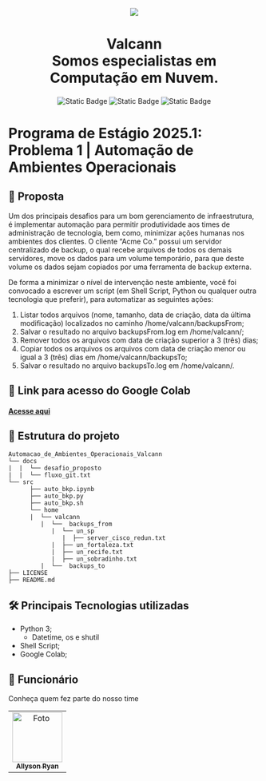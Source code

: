<p align="center">
  <img src='https://github.com/user-attachments/assets/19e0a21a-7677-4b19-8382-5171bce8e490'/>
</p>
<h1 align="center">Valcann<br>
Somos especialistas em Computação em Nuvem.</h1>
<p align="center">
  <img align="center" alt="Static Badge" src="https://img.shields.io/badge/status-complete-complete?color=purple">
  <img align="center" alt="Static Badge" src="https://img.shields.io/badge/version-1-1?color=purple">
  <img align="center" alt="Static Badge" src="https://img.shields.io/badge/release%20date-jan%2F2025-jan%2F2025?color=purple">
</p>

# Programa de Estágio 2025.1: Problema 1 | Automação de Ambientes Operacionais

## 📕 Proposta

Um dos principais desafios para um bom gerenciamento de infraestrutura, é implementar automação para permitir produtividade aos times de administração de tecnologia, bem como, minimizar ações humanas nos ambientes dos clientes. O cliente “Acme Co.” possui um servidor centralizado de backup, o qual recebe arquivos de todos os demais servidores, move os dados para um volume temporário, para que deste volume os dados sejam copiados por uma ferramenta de backup externa. 

De forma a minimizar o nível de intervenção neste ambiente, você foi convocado a escrever um script (em Shell Script, Python ou qualquer outra tecnologia que preferir), para automatizar as seguintes ações:

1. Listar todos arquivos (nome, tamanho, data de criação, data da última modificação) localizados no caminho /home/valcann/backupsFrom;
2. Salvar o resultado no arquivo backupsFrom.log em /home/valcann/;
3. Remover todos os arquivos com data de criação superior a 3 (três) dias;
4. Copiar todos os arquivos os arquivos com data de criação menor ou igual a 3 (três) dias em /home/valcann/backupsTo;
5. Salvar o resultado no arquivo backupsTo.log em /home/valcann/.

## 🔗 Link para acesso do Google Colab

#### [Acesse aqui](https://colab.research.google.com/drive/1WgzTAmgDQwifoSqlm-K1yWpbECfYQmuN?usp=sharing)

## 


## 📂 Estrutura do projeto

```
Automacao_de_Ambientes_Operacionais_Valcann
└── docs
|  |  └── desafio_proposto
|  |  └── fluxo_git.txt
└── src
      ├── auto_bkp.ipynb
      ├── auto_bkp.py
      ├── auto_bkp.sh
      └── home
      |  └── valcann
         |  └──  backups_from
            |  └── un_sp
               |  ├── server_cisco_redun.txt
            |  ├── un_fortaleza.txt
            |  ├── un_recife.txt
            |  ├── un_sobradinho.txt
         |  └──  backups_to
├── LICENSE
├── README.md      

```

## 🛠️ Principais Tecnologias utilizadas

- Python 3;
  - Datetime, os e shutil
- Shell Script;
- Google Colab;
  
## 🤝 Funcionário
Conheça quem fez parte do nosso time
<table>
  <tr>
    <td align="center">
      <a href="https://github.com/AllysonRyanE" title="defina o titulo do link">
        <img src="https://avatars.githubusercontent.com/u/115114528?v=4" width="100px;" alt="Foto"/><br>
        <sub>
          <b>Allyson Ryan</b>
        </sub>
      </a>
    </td>
  </tr>
</table>
